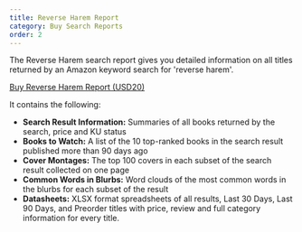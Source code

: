 ```yaml
---
title: Reverse Harem Report
category: Buy Search Reports
order: 2
---
```


The Reverse Harem search report gives you detailed information on all titles returned by an Amazon keyword search for 'reverse harem'.  

<script src="https://gumroad.com/js/gumroad.js"></script>
<a class="gumroad-button" href="https://gum.co/reverse_harem" target="_blank">Buy Reverse Harem Report (USD20)</a>

It contains the following:
- **Search Result Information:** Summaries of all books returned by the search, price and KU status
- **Books to Watch:** A list of the 10 top-ranked books in the search result published more than 90 days ago
- **Cover Montages:** The top 100 covers in each subset of the search result collected on one page
- **Common Words in Blurbs:** Word clouds of the most common words in the blurbs for each subset of the result
- **Datasheets:** XLSX format spreadsheets of all results, Last 30 Days, Last 90 Days, and Preorder titles with price, review and full category information for every title.